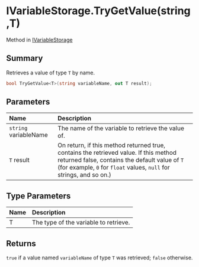 # IVariableStorage.TryGetValue(string,T)

Method in [IVariableStorage](/docs/api/csharp/yarn.ivariablestorage.md)

## Summary


Retrieves a value of type  <code>T</code>  by name.


```csharp
bool TryGetValue<T>(string variableName, out T result);
```

## Parameters

|Name|Description|
|:---|:---|
|`string` variableName|The name of the variable to retrieve the value of.|
|`T` result|On return, if this method returned true, contains the retrieved value. If this method returned false, contains the default value of  <code>T</code>  (for example, <code>0</code>  for  <code>float</code>  values,  <code>null</code>  for strings, and so on.)|

## Type Parameters

|Name|Description|
|:---|:---|
|T|The type of the variable to retrieve.|

## Returns

<code>true</code>  if a value named  <code>variableName</code>  of type  <code>T</code>  was
retrieved;  <code>false</code>  otherwise.

